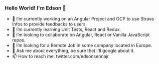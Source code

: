 ### Hello World! I'm Edson 👋

<!--
**edsonsenna/edsonsenna** is a ✨ _special_ ✨ repository because its `README.md` (this file) appears on your GitHub profile.

Here are some ideas to get you started:-->

- 🔭  I’m currently working on an Angular Project and GCP to use Strava Infos to provide feedbacks to users.
- 🌱  I’m currently learning Unit Tests, React and Redux.
- 👯  I’m looking to collaborate on Angular, React or Vanilla JavaScript repos.
- 🤔  I’m looking for a Remote Job in some company located in Europe.
- 💬  Ask me about everything, be sure that I'll google about it.
- 📫  How to reach me: twitter.com/edsonsennajr

